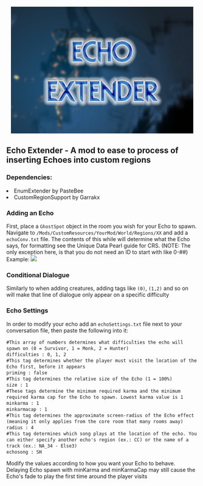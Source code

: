 <p align="center">
<img src="EchoExtender.png" width="480" height="333">
</p>
<h2>Echo Extender - A mod to ease to process of inserting Echoes into custom regions </h2>
<h3>Dependencies:</h3>
<li>EnumExtender by PasteBee</li>
<li>CustomRegionSupport by Garrakx</li>
<h3>Adding an Echo</h3>
First, place a <code>GhostSpot</code> object in the room you wish for your Echo to spawn. Navigate to <code>/Mods/CustomResources/YourMod/World/Regions/XX</code> and add a <code>echoConv.txt</code> file. The contents of this while will determine what the Echo says, for formatting see the Unique Data Pearl guide for CRS. (NOTE: The only exception here, is that you do not need an ID to start with like 0-##) Example:
<img src="https://media.discordapp.net/attachments/855877860254679080/857234268987457546/unknown.png">
<h3>Conditional Dialogue</h3>
Similarly to when adding creatures, adding tags like <code>(0)</code>, <code>(1,2)</code> and so on will make that line of dialogue only appear on a specific difficulty
<h3>Echo Settings</h3>
In order to modify your echo add an <code>echoSettings.txt</code> file next to your conversation file, then paste the following into it:
<pre><code>#This array of numbers determines what difficulties the echo will spawn on (0 = Survivor, 1 = Monk, 2 = Hunter)
difficulties : 0, 1, 2
#This tag determines whether the player must visit the location of the Echo first, before it appears
priming : false
#This tag determines the relative size of the Echo (1 = 100%)
size : 1
#These tags determine the minimum required karma and the minimum required karma cap for the Echo to spawn. Lowest karma value is 1
minkarma : 1
minkarmacap : 1
#This tag determines the approximate screen-radius of the Echo effect (meaning it only applies from the core room that many rooms away)
radius : 4
#This tag determines which song plays at the location of the echo. You can either specify another echo's region (ex.: CC) or the name of a track (ex.: NA_34 - Else3)
echosong : SH
</code></pre>
Modify the values according to how you want your Echo to behave. Delaying Echo spawn with minKarma and minKarmaCap may still cause the Echo's fade to play the first time around the player visits
